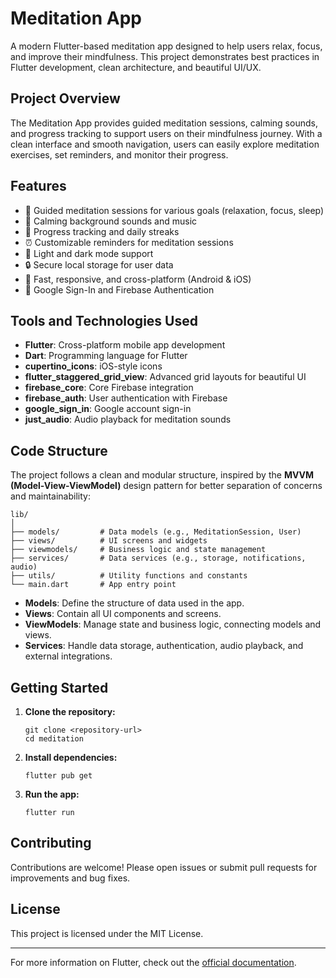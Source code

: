 # Meditation App

A modern Flutter-based meditation app designed to help users relax, focus, and improve their mindfulness. This project demonstrates best practices in Flutter development, clean architecture, and beautiful UI/UX.

## Project Overview

The Meditation App provides guided meditation sessions, calming sounds, and progress tracking to support users on their mindfulness journey. With a clean interface and smooth navigation, users can easily explore meditation exercises, set reminders, and monitor their progress.

## Features

- 🧘 Guided meditation sessions for various goals (relaxation, focus, sleep)
- 🎵 Calming background sounds and music
- 📅 Progress tracking and daily streaks
- ⏰ Customizable reminders for meditation sessions
- 🌙 Light and dark mode support
- 🔒 Secure local storage for user data
- 🚀 Fast, responsive, and cross-platform (Android & iOS)
- 🔑 Google Sign-In and Firebase Authentication

## Tools and Technologies Used

- **Flutter**: Cross-platform mobile app development
- **Dart**: Programming language for Flutter
- **cupertino_icons**: iOS-style icons
- **flutter_staggered_grid_view**: Advanced grid layouts for beautiful UI
- **firebase_core**: Core Firebase integration
- **firebase_auth**: User authentication with Firebase
- **google_sign_in**: Google account sign-in
- **just_audio**: Audio playback for meditation sounds

## Code Structure

The project follows a clean and modular structure, inspired by the **MVVM (Model-View-ViewModel)** design pattern for better separation of concerns and maintainability:

```
lib/
│
├── models/         # Data models (e.g., MeditationSession, User)
├── views/          # UI screens and widgets
├── viewmodels/     # Business logic and state management
├── services/       # Data services (e.g., storage, notifications, audio)
├── utils/          # Utility functions and constants
└── main.dart       # App entry point
```

- **Models**: Define the structure of data used in the app.
- **Views**: Contain all UI components and screens.
- **ViewModels**: Manage state and business logic, connecting models and views.
- **Services**: Handle data storage, authentication, audio playback, and external integrations.

## Getting Started

1. **Clone the repository:**
   ```
   git clone <repository-url>
   cd meditation
   ```

2. **Install dependencies:**
   ```
   flutter pub get
   ```

3. **Run the app:**
   ```
   flutter run
   ```

## Contributing

Contributions are welcome! Please open issues or submit pull requests for improvements and bug fixes.

## License

This project is licensed under the MIT License.

---

For more information on Flutter, check out the [official documentation](https://docs.flutter.dev/).
